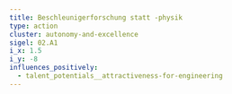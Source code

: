 ```yaml
---
title: Beschleunigerforschung statt -physik
type: action
cluster: autonomy-and-excellence
sigel: 02.A1
i_x: 1.5
i_y: -8
influences_positively:
  - talent_potentials__attractiveness-for-engineering
---
```

